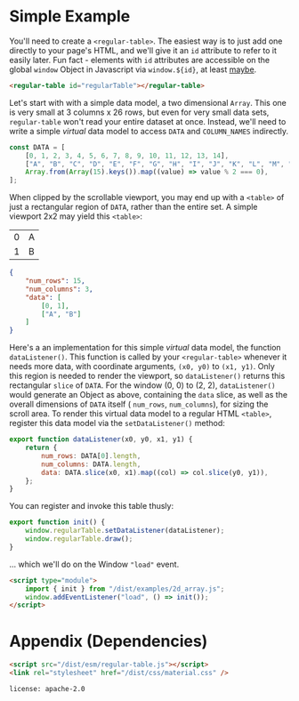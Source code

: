 # Simple Example

You'll need to create a `<regular-table>`. The easiest way is to just add one
directly to your page's HTML, and we'll give it an `id` attribute to refer to it
easily later. Fun fact - elements with `id` attributes are accessible on the
global `window` Object in Javascript via `window.${id}`, at least
[maybe](https://stackoverflow.com/questions/18713272/why-do-dom-elements-exist-as-properties-on-the-window-object).

```html
<regular-table id="regularTable"></regular-table>
```

Let's start with with a simple data model, a two dimensional `Array`. This one
is very small at 3 columns x 26 rows, but even for very small data sets,
`regular-table` won't read your entire dataset at once. Instead, we'll need to
write a simple _virtual_ data model to access `DATA` and `COLUMN_NAMES`
indirectly.

```javascript
const DATA = [
    [0, 1, 2, 3, 4, 5, 6, 7, 8, 9, 10, 11, 12, 13, 14],
    ["A", "B", "C", "D", "E", "F", "G", "H", "I", "J", "K", "L", "M", "N", "O"],
    Array.from(Array(15).keys()).map((value) => value % 2 === 0),
];
```

When clipped by the scrollable viewport, you may end up with a `<table>` of just
a rectangular region of `DATA`, rather than the entire set. A simple viewport
2x2 may yield this `<table>`:

<table>
<tbody>
<tr>
<td>0</td>
<td>A</td>
</tr>
<tr>
<td>1</td>
<td>B</td>
</tr>
</tbody>
</table>

```json
{
    "num_rows": 15,
    "num_columns": 3,
    "data": [
        [0, 1],
        ["A", "B"]
    ]
}
```

Here's a an implementation for this simple _virtual_ data model, the function
`dataListener()`. This function is called by your `<regular-table>` whenever it
needs more data, with coordinate arguments, `(x0, y0)` to `(x1, y1)`. Only this
region is needed to render the viewport, so `dataListener()` returns this
rectangular `slice` of `DATA`. For the window (0, 0) to (2, 2), `dataListener()`
would generate an Object as above, containing the `data` slice, as well as the
overall dimensions of `DATA` itself ( `num_rows`, `num_columns`), for sizing the
scroll area. To render this virtual data model to a regular HTML `<table>`,
register this data model via the `setDataListener()` method:

```javascript
export function dataListener(x0, y0, x1, y1) {
    return {
        num_rows: DATA[0].length,
        num_columns: DATA.length,
        data: DATA.slice(x0, x1).map((col) => col.slice(y0, y1)),
    };
}
```

You can register and invoke this table thusly:

```javascript
export function init() {
    window.regularTable.setDataListener(dataListener);
    window.regularTable.draw();
}
```

... which we'll do on the Window `"load"` event.

```html
<script type="module">
    import { init } from "/dist/examples/2d_array.js";
    window.addEventListener("load", () => init());
</script>
```

# Appendix (Dependencies)

```html
<script src="/dist/esm/regular-table.js"></script>
<link rel="stylesheet" href="/dist/css/material.css" />
```

```block
license: apache-2.0
```
